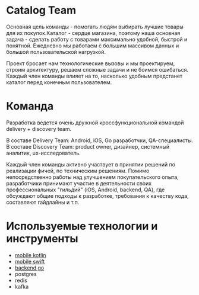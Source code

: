 # Catalog Team
Основная цель команды - помогать людям выбирать лучшие товары для их покупок.Каталог - сердце магазина, поэтому наша основная задача - сделать работу с товарами максимально удобной, быстрой и понятной.
Ежедневно мы работаем с большим массивом данных и большой пользовательской нагрузкой. 

Проект бросает нам технологические вызовы и мы проектируем, строим архитектуру, решаем сложные задачи и не боимся ошибаться.
Каждый член команды влияет на то, насколько удобным предстанет каталог перед конечным пользователем.

# Команда
Разработка ведется очень дружной кроссфункциональной командой delivery + discovery team.

В составе Delivery Team: Android, iOS, Go разработчки, QA-специалисты.
В составе Discovery Team: product owner, дизайнер, системный аналитик, ux-исследователь. 

Каждый член команды активно участвует в принятии решений по реализации фичей, по техническим решениям. Помимо непосредственно работы над улучшением покупательского опыта, разработчики принимают участие в деятельности своих профессиональных "гильдий" (iOS, Android, backend, QA), где обсуждают общие подходы к разработке, требования к качеству кода, составляют гайдлайны и т.п.

# Используемые технологии и инструменты
* [mobile kotlin](../tech/kotlin.md)
* [mobile swift](../tech/swift.md)
* [backend go](../tech/golang.md)
* postgres
* redis
* kafka
